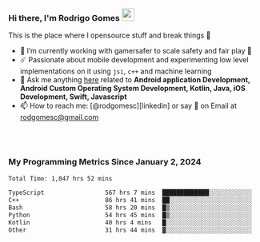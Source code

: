 
### Hi there, I'm Rodrigo Gomes <img src="https://media.giphy.com/media/hvRJCLFzcasrR4ia7z/giphy.gif" width="25px">
This is the place where I opensource stuff and break things 🤣
- 🔭 I’m currently working with gamersafer to scale safety and fair play 💜
- ☄️ Passionate about mobile development and experimenting low level implementations on it using `jsi`, `c++` and machine learning
- 💬 Ask me anything [here](https://github.com/rodgomesc/rodgomesc/issues) related to <b>Android application Development, Android Custom Operating System Development, Kotlin, Java, iOS Development, Swift, Javascript</b>
- 📫 How to reach me: [@rodgomesc][linkedin] or say 👋 on Email at [rodgomesc@gmail.com](mailto:rodgomesc@gmail.com)


<br/>

<!-- 
<picture>
  <img src="/github-metrics.svg" alt="Metrics">
</picture>
-->

</br>

### My Programming Metrics Since January 2, 2024 


<!--START_SECTION:waka-->

```txt
Total Time: 1,047 hrs 52 mins

TypeScript                 567 hrs 7 mins  █████████████░░░░░░░░░░░░   52.53 %
C++                        86 hrs 41 mins  ██░░░░░░░░░░░░░░░░░░░░░░░   08.03 %
Bash                       58 hrs 20 mins  █▒░░░░░░░░░░░░░░░░░░░░░░░   05.40 %
Python                     54 hrs 45 mins  █▒░░░░░░░░░░░░░░░░░░░░░░░   05.07 %
Kotlin                     40 hrs 4 mins   █░░░░░░░░░░░░░░░░░░░░░░░░   03.71 %
Other                      31 hrs 44 mins  ▓░░░░░░░░░░░░░░░░░░░░░░░░   02.94 %
```

<!--END_SECTION:waka-->
